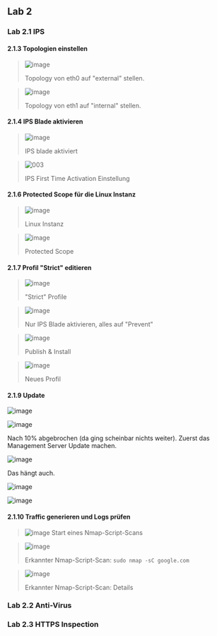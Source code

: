 ## Lab 2

### Lab 2.1 IPS

#### 2.1.3 Topologien einstellen

> ![image](https://user-images.githubusercontent.com/173962/118303243-83ff7700-b4e5-11eb-9738-a4945f31f45f.png)
>
> Topology von eth0 auf "external" stellen.

> ![image](https://user-images.githubusercontent.com/173962/118303483-cb860300-b4e5-11eb-968e-8d70cd016689.png)
>
> Topology von eth1 auf "internal" stellen.

#### 2.1.4 IPS Blade aktivieren

> ![image](https://user-images.githubusercontent.com/173962/118304190-a5ad2e00-b4e6-11eb-8787-24d5e11f7c53.png)
>
> IPS blade aktiviert

> ![003](https://user-images.githubusercontent.com/173962/116441883-29fa8280-a852-11eb-8233-b5ce5fd76ff8.PNG)
> 
> IPS First Time Activation Einstellung

#### 2.1.6 Protected Scope für die Linux Instanz

> ![image](https://user-images.githubusercontent.com/173962/116443098-87430380-a853-11eb-93a8-dd37cb9475ed.png)
> 
> Linux Instanz

> ![image](https://user-images.githubusercontent.com/173962/116443346-d8eb8e00-a853-11eb-9725-46d41451d307.png)
>
> Protected Scope

#### 2.1.7 Profil "Strict" editieren

> ![image](https://user-images.githubusercontent.com/173962/116444319-e6554800-a854-11eb-95ac-c66604399bbe.png)
> 
> "Strict" Profile

> ![image](https://user-images.githubusercontent.com/173962/118305074-ca55d580-b4e7-11eb-875e-30cb60485282.png)
> 
> Nur IPS Blade aktivieren, alles auf "Prevent"

> ![image](https://user-images.githubusercontent.com/173962/116444786-6380bd00-a855-11eb-9815-dac316e523fa.png)
> 
> Publish & Install

> ![image](https://user-images.githubusercontent.com/173962/116445471-35e84380-a856-11eb-910a-df0847e93d46.png)
> 
> Neues Profil

#### 2.1.9 Update

![image](https://user-images.githubusercontent.com/173962/116446047-dc344900-a856-11eb-9c49-0a6e22d7781e.png)

![image](https://user-images.githubusercontent.com/173962/116446180-fc640800-a856-11eb-9845-fa1426b3747c.png)

Nach 10% abgebrochen (da ging scheinbar nichts weiter). Zuerst das Management Server Update machen.

![image](https://user-images.githubusercontent.com/173962/116447220-076b6800-a858-11eb-94e6-e242ad288cb0.png)

Das hängt auch.

![image](https://user-images.githubusercontent.com/173962/116449247-426e9b00-a85a-11eb-8ec2-7650a48b98ac.png)

![image](https://user-images.githubusercontent.com/173962/116450678-dd1ba980-a85b-11eb-9fb1-561fd58be2e3.png)

#### 2.1.10 Traffic generieren und Logs prüfen

> ![image](https://user-images.githubusercontent.com/173962/118308457-3fc3a500-b4ec-11eb-80bd-f06c9ca7a006.png)
> Start eines Nmap-Script-Scans

> ![image](https://user-images.githubusercontent.com/173962/118308166-ee1b1a80-b4eb-11eb-8192-1467f8783fc0.png)
> 
> Erkannter Nmap-Script-Scan: `sudo nmap -sC google.com`

> ![image](https://user-images.githubusercontent.com/173962/118311190-db0a4980-b4ef-11eb-86c1-4c3fa5b7ef8f.png)
> 
> Erkannter Nmap-Script-Scan: Details

### Lab 2.2 Anti-Virus



### Lab 2.3 HTTPS Inspection

